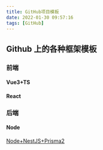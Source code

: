 ```yaml
---
title: GitHub项目模板
date: 2022-01-30 09:57:16
tags: [GitHub]
---
```


## Github 上的各种框架模板

<!-- more -->

### 前端

#### Vue3+TS

#### React

### 后端

#### Node

[Node+NestJS+Prisma2](https://github.com/mingyang91/ticketing)

